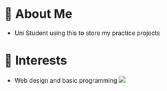 # 🏰 About Me
- Uni Student using this to store my practice projects
# 🔮 Interests
- Web design and basic programming
![](https://github-readme-stats.vercel.app/api/top-langs/?username=ahaduchere&theme=github_dark_dimmed&hide_border=false&include_all_commits=false&count_private=false&layout=compact)


